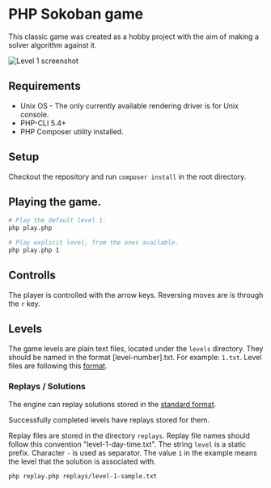 # PHP Sokoban game

This classic game was created as a hobby project with the aim of making a solver
algorithm against it.

![Level 1 screenshot](https://image.ibb.co/n9ZpyF/Workspace_1_056.png)

## Requirements
 - Unix OS - The only currently available rendering driver is for Unix console.
 - PHP-CLI 5.4+
 - PHP Composer utility installed.

## Setup

Checkout the repository and run ```composer install``` in the root directory.

## Playing the game.

```sh
# Play the default level 1.
php play.php 

# Play explicit level, from the ones available.
php play.php 1

```

## Controlls

The player is controlled with the arrow keys. Reversing moves are is through
the ```r``` key.

## Levels

The game levels are plain text files, located under the ```levels``` directory.
They should be named in the format [level-number].txt. For example: ```1.txt```.
Level files are following this [format](http://sokobano.de/wiki/index.php?title=Level_format#Level).

### Replays / Solutions

The engine can replay solutions stored in the [standard format](http://sokobano.de/wiki/index.php?title=Level_format#Solution).

Successfully completed levels have replays stored for them.

Replay files are stored in the directory ```replays```. Replay file names
should follow this convention "level-1-day-time.txt". The string `level` is a
static prefix. Character `-` is used as separator. The value `1` in the example
means the level that the solution is associated with.

```sh
php replay.php replays/level-1-sample.txt
```
